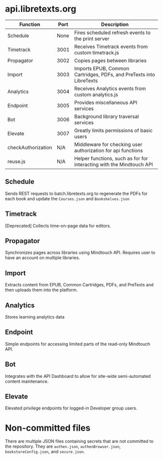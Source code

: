 api.libretexts.org
=============================

| Function               | Port | Description                                                                |
| -----------            | ---- | ---                                                                        |
| Schedule               | None | Fires scheduled refresh events to the print server                         |
| Timetrack              | 3001 | Receives Timetrack events from custom timetrack.js                         |
| Propagator             | 3002 | Copies pages between libraries                                             |
| Import                 | 3003 | Imports EPUB, Common Cartridges, PDFs, and PreTexts into LibreTexts        |
| Analytics              | 3004 | Receives Analytics events from custom analytics.js                         |
| Endpoint               | 3005 | Provides miscellaneous API services                                        |
| Bot                    | 3006 | Background library traversal services                                      |
| Elevate                | 3007 | Greatly limits permissions of basic users                                  |
| checkAuthorization     | N/A | Middleware for checking user authorization for api functions                |
| reuse.js               | N/A | Helper functions, such as for for interacting with the Mindtouch API        |


Schedule
---
Sends REST requests to batch.libretexts.org to regenerate the PDFs for each book and update the `Courses.json` and `Bookshelves.json`

Timetrack
---
[Deprecated] Collects time-on-page data for editors.

Propagator
---
Synchronizes pages across libraries using Mindtouch API. Requires user to have an account on multiple libraries.

Import
---
Extracts content from EPUB, Common Cartridges, PDFs, and PreTexts and then uploads them into the platform.

Analytics
---
Stores learning analytics data

Endpoint
---
Simple endpoints for accessing limited parts of the read-only Mindtouch API.

Bot
---
Integrates with the API Dashboard to allow for site-wide semi-automated content maintenance.

Elevate
---
Elevated privilege endpoints for logged-in Developer group users.

Non-committed files
===================
There are multiple JSON files containing secrets that are not committed to the repository. They are `authen.json`, `authenBrowser.json`, `bookstoreConfig.json`, and `secure.json`.
